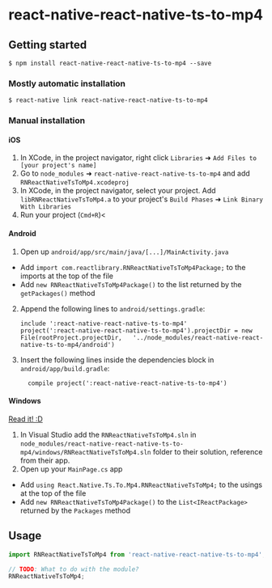 
# react-native-react-native-ts-to-mp4

## Getting started

`$ npm install react-native-react-native-ts-to-mp4 --save`

### Mostly automatic installation

`$ react-native link react-native-react-native-ts-to-mp4`

### Manual installation


#### iOS

1. In XCode, in the project navigator, right click `Libraries` ➜ `Add Files to [your project's name]`
2. Go to `node_modules` ➜ `react-native-react-native-ts-to-mp4` and add `RNReactNativeTsToMp4.xcodeproj`
3. In XCode, in the project navigator, select your project. Add `libRNReactNativeTsToMp4.a` to your project's `Build Phases` ➜ `Link Binary With Libraries`
4. Run your project (`Cmd+R`)<

#### Android

1. Open up `android/app/src/main/java/[...]/MainActivity.java`
  - Add `import com.reactlibrary.RNReactNativeTsToMp4Package;` to the imports at the top of the file
  - Add `new RNReactNativeTsToMp4Package()` to the list returned by the `getPackages()` method
2. Append the following lines to `android/settings.gradle`:
  	```
  	include ':react-native-react-native-ts-to-mp4'
  	project(':react-native-react-native-ts-to-mp4').projectDir = new File(rootProject.projectDir, 	'../node_modules/react-native-react-native-ts-to-mp4/android')
  	```
3. Insert the following lines inside the dependencies block in `android/app/build.gradle`:
  	```
      compile project(':react-native-react-native-ts-to-mp4')
  	```

#### Windows
[Read it! :D](https://github.com/ReactWindows/react-native)

1. In Visual Studio add the `RNReactNativeTsToMp4.sln` in `node_modules/react-native-react-native-ts-to-mp4/windows/RNReactNativeTsToMp4.sln` folder to their solution, reference from their app.
2. Open up your `MainPage.cs` app
  - Add `using React.Native.Ts.To.Mp4.RNReactNativeTsToMp4;` to the usings at the top of the file
  - Add `new RNReactNativeTsToMp4Package()` to the `List<IReactPackage>` returned by the `Packages` method


## Usage
```javascript
import RNReactNativeTsToMp4 from 'react-native-react-native-ts-to-mp4';

// TODO: What to do with the module?
RNReactNativeTsToMp4;
```
  